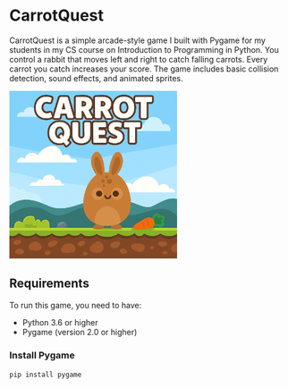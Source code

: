 # CarrotQuest

CarrotQuest is a simple arcade-style game I built with Pygame for my students in my CS course on Introduction to Programming in Python. You control a rabbit that moves left and right to catch falling carrots. Every carrot you catch increases your score. The game includes basic collision detection, sound effects, and animated sprites.


<div align="left">
  <img src="gamecover.png" width="300" alt="game cover - carrotquest">
</div>



## Requirements

To run this game, you need to have:

- Python 3.6 or higher
- Pygame (version 2.0 or higher)

### Install Pygame

```bash
pip install pygame

